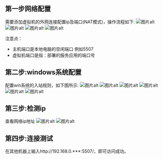## 第一步网络配置

需要添加虚拟机的外网连接配置ip及端口(NAT模式)，操作流程如下:
<img src="article/运维/picture/img48.png" alt="图片alt" title="img48.png">
<img src="article/运维/picture/img49.png" alt="图片alt" title="img49.png">
<img src="article/运维/picture/img50.png" alt="图片alt" title="img50.png">
<img src="article/运维/picture/img51.png" alt="图片alt" title="img51.png">

注意点：

- 主机端口是本地电脑的空闲端口  例如5507
- 虚拟机端口是指：部署的服务应用的端口号

## 第二步:windows系统配置

配置win系统的入站规则，如下图所示:
<img src="article/运维/picture/img52.png" alt="图片alt" title="img52.png">
<img src="article/运维/picture/img53.png" alt="图片alt" title="img53.png">
<img src="article/运维/picture/img54.png" alt="图片alt" title="img54.png">
<img src="article/运维/picture/img55.png" alt="图片alt" title="img55.png">
<img src="article/运维/picture/img56.png" alt="图片alt" title="img56.png">
<img src="article/运维/picture/img57.png" alt="图片alt" title="img57.png">

## 第三步:检测ip

查看网络ip地址
<img src="article/运维/picture/img58.png" alt="图片alt" title="img58.png">
<img src="article/运维/picture/img59.png" alt="图片alt" title="img59.png">

## 第四步:连接测试

在其他机器上输入http://192.168.0.***:5507/，即可访问成功。